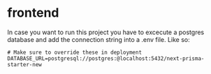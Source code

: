 # frontend

In case you want to run this project you have to excecute a
postgres database and add the connection string into a .env file.
Like so:

```env
# Make sure to override these in deployment
DATABASE_URL=postgresql://postgres:@localhost:5432/next-prisma-starter-new
```
